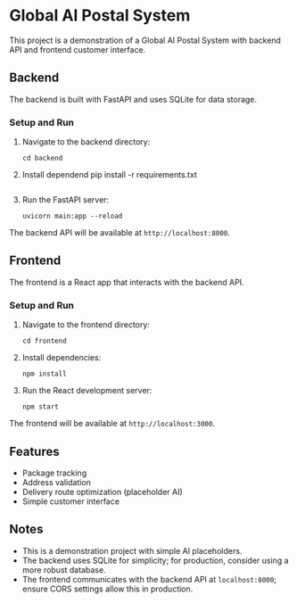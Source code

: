 # Global AI Postal System

This project is a demonstration of a Global AI Postal System with backend API and frontend customer interface.

## Backend

The backend is built with FastAPI and uses SQLite for data storage.

### Setup and Run

1. Navigate to the backend directory:

   ```
   cd backend
   ```

2. Install dependend
   pip install -r requirements.txt
   ```

3. Run the FastAPI server:

   ```
   uvicorn main:app --reload
   ```

The backend API will be available at `http://localhost:8000`.

## Frontend

The frontend is a React app that interacts with the backend API.

### Setup and Run

1. Navigate to the frontend directory:

   ```
   cd frontend
   ```

2. Install dependencies:

   ```
   npm install
   ```

3. Run the React development server:

   ```
   npm start
   ```

The frontend will be available at `http://localhost:3000`.

## Features

- Package tracking
- Address validation
- Delivery route optimization (placeholder AI)
- Simple customer interface

## Notes

- This is a demonstration project with simple AI placeholders.
- The backend uses SQLite for simplicity; for production, consider using a more robust database.
- The frontend communicates with the backend API at `localhost:8000`; ensure CORS settings allow this in production.
